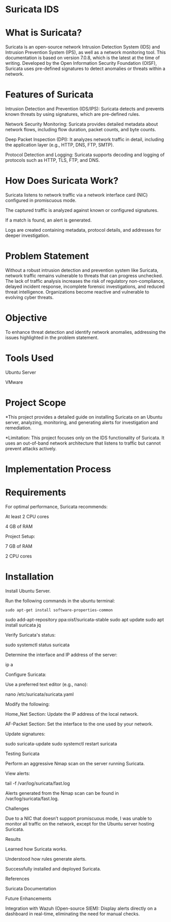 # Suricata IDS

# What is Suricata?

Suricata is an open-source network Intrusion Detection System (IDS) and Intrusion Prevention System (IPS), as well as a network monitoring tool. This documentation is based on version 7.0.8, which is the latest at the time of writing. Developed by the Open Information Security Foundation (OISF), Suricata uses pre-defined signatures to detect anomalies or threats within a network.

# Features of Suricata

Intrusion Detection and Prevention (IDS/IPS): Suricata detects and prevents known threats by using signatures, which are pre-defined rules.

Network Security Monitoring: Suricata provides detailed metadata about network flows, including flow duration, packet counts, and byte counts.

Deep Packet Inspection (DPI): It analyzes network traffic in detail, including the application layer (e.g., HTTP, DNS, FTP, SMTP).

Protocol Detection and Logging: Suricata supports decoding and logging of protocols such as HTTP, TLS, FTP, and DNS.

# How Does Suricata Work?

Suricata listens to network traffic via a network interface card (NIC) configured in promiscuous mode.

The captured traffic is analyzed against known or configured signatures.

If a match is found, an alert is generated.

Logs are created containing metadata, protocol details, and addresses for deeper investigation.

# Problem Statement

Without a robust intrusion detection and prevention system like Suricata, network traffic remains vulnerable to threats that can progress unchecked. The lack of traffic analysis increases the risk of regulatory non-compliance, delayed incident response, incomplete forensic investigations, and reduced threat intelligence. Organizations become reactive and vulnerable to evolving cyber threats.

# Objective

To enhance threat detection and identify network anomalies, addressing the issues highlighted in the problem statement.

# Tools Used

Ubuntu Server

VMware

# Project Scope

*This project provides a detailed guide on installing Suricata on an Ubuntu server, analyzing, monitoring, and generating alerts for investigation and remediation.

*Limitation: This project focuses only on the IDS functionality of Suricata. It uses an out-of-band network architecture that listens to traffic but cannot prevent attacks actively.

# Implementation Process

# Requirements

For optimal performance, Suricata recommends:

At least 2 CPU cores

4 GB of RAM

Project Setup:

7 GB of RAM

2 CPU cores

# Installation

Install Ubuntu Server.

Run the following commands in the ubuntu terminal:
``````
sudo apt-get install software-properties-common
``````
sudo add-apt-repository ppa:oisf/suricata-stable
sudo apt update
sudo apt install suricata jq

Verify Suricata's status:

sudo systemctl status suricata

Determine the interface and IP address of the server:

ip a

Configure Suricata:

Use a preferred text editor (e.g., nano):

nano /etc/suricata/suricata.yaml

Modify the following:

Home_Net Section: Update the IP address of the local network.

AF-Packet Section: Set the interface to the one used by your network.

Update signatures:

sudo suricata-update
sudo systemctl restart suricata

Testing Suricata

Perform an aggressive Nmap scan on the server running Suricata.

View alerts:

tail -f /var/log/suricata/fast.log

Alerts generated from the Nmap scan can be found in /var/log/suricata/fast.log.

Challenges

Due to a NIC that doesn’t support promiscuous mode, I was unable to monitor all traffic on the network, except for the Ubuntu server hosting Suricata.

Results

Learned how Suricata works.

Understood how rules generate alerts.

Successfully installed and deployed Suricata.

References

Suricata Documentation

Future Enhancements

Integration with Wazuh (Open-source SIEM): Display alerts directly on a dashboard in real-time, eliminating the need for manual checks.
